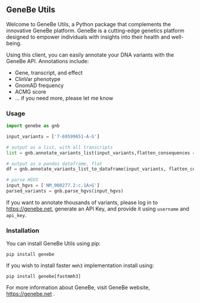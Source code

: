 ## GeneBe Utils
Welcome to GeneBe Utils, a Python package that complements the innovative GeneBe platform. GeneBe is a cutting-edge genetics platform designed to empower individuals with insights into their health and well-being.

Using this client, you can easily annotate your DNA variants with the GeneBe API. Annotations include:
* Gene, transcript, and effect
* ClinVar phenotype
* GnomAD frequency
* ACMG score
* ... if you need more, please let me know

### Usage

```python
import genebe as gnb

input_variants = ['7-69599651-A-G']

# output as a list, with all transcripts
list = gnb.annotate_variants_list(input_variants,flatten_consequences = False)

# output as a pandas dataframe, flat
df = gnb.annotate_variants_list_to_dataframe(input_variants, flatten_consequences=True)

# parse HGVS
input_hgvs = ['NM_000277.2:c.1A>G']
parsed_variants = gnb.parse_hgvs(input_hgvs)

```

If you want to annotate thousands of variants, please log in to https://genebe.net, generate an API Key, and provide it using `username` and `api_key`.

### Installation
You can install GeneBe Utils using pip:

```
pip install genebe
```

If you wish to install faster `mmh3` implementation install using:

```
pip install genebe[fastmmh3]
```


For more information about GeneBe, visit GeneBe website, https://genebe.net .




